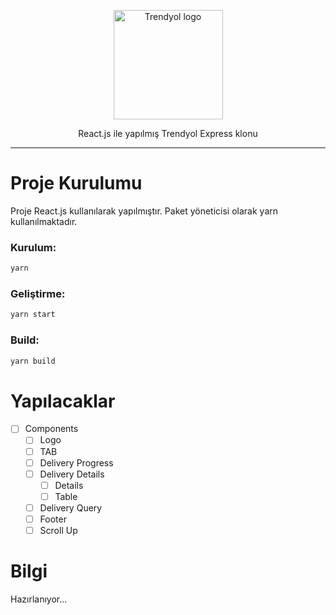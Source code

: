 <p align="center">
    <img width="175" src="https://i.hizliresim.com/tb60ara.png" alt="Trendyol logo">
</p>
<p align="center">
  React.js ile yapılmış Trendyol Express klonu
</p>

---

# Proje Kurulumu

Proje React.js kullanılarak yapılmıştır. Paket yöneticisi olarak yarn kullanılmaktadır.

### Kurulum:

```bash
yarn
```

### Geliştirme:

```bash
yarn start
```

### Build:

```bash
yarn build
```

# Yapılacaklar

- [ ] Components
    - [ ] Logo
    - [ ] TAB
    - [ ] Delivery Progress
    - [ ] Delivery Details
      - [ ] Details
      - [ ] Table
    - [ ] Delivery Query
    - [ ] Footer
    - [ ] Scroll Up

# Bilgi

Hazırlanıyor...
